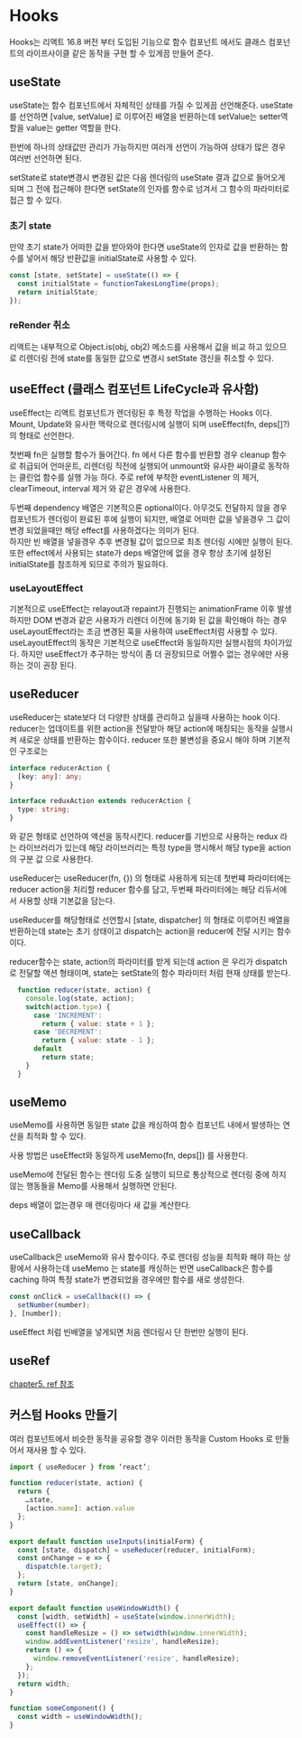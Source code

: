 # Hooks

Hooks는 리액트 16.8 버전 부터 도입된 기능으로
함수 컴포넌트 에서도 클래스 컴포넌트의 라이프사이클 같은 동작을 구현 할 수 있게끔 만들어 준다.

## useState

useState는 함수 컴포넌트에서 자체적인 상태를 가질 수 있게끔 선언해준다.
useState를 선언하면 [value, setValue] 로 이루어진 배열을 반환하는데
setValue는 setter역할을 value는 getter 역할을 한다.

한번에 하나의 상태값만 관리가 가능하지만 여러개 선언이 가능하여 상태가 많은 경우 여러번 선언하면 된다.

setState로 state변경시 변경된 값은 다음 렌더링의 useState 결과 값으로 들어오게 되며
그 전에 접근해야 한다면 setState의 인자를 함수로 넘겨서 그 함수의 파라미터로 접근 할 수 있다.

### 초기 state

만약 초기 state가 어떠한 값을 받아와야 한다면 useState의 인자로 값을 반환하는 함수를 넣어서 해당 반환값을 initialState로 사용할 수 있다.

```js
const [state, setState] = useState(() => {
  const initialState = functionTakesLongTime(props);
  return initialState;
});
```

### reRender 취소

리액트는 내부적으로 Object.is(obj, obj2) 메소드를 사용해서 값을 비교 하고 있으므로
리렌더링 전에 state를 동일한 값으로 변경시 setState 갱신을 취소할 수 있다.

## useEffect (클래스 컴포넌트 LifeCycle과 유사함)

useEffect는 리액트 컴포넌트가 렌더링된 후 특정 작업을 수행하는 Hooks 이다.
Mount, Update와 유사한 맥락으로 렌더링시에 실행이 되며 useEffect(fn, deps[]?)의 형태로 선언한다.

첫번째 fn은 실행할 함수가 들어간다. fn 에서 다른 함수를 반환할 경우 cleanup 함수로 취급되어 언마운트, 리렌더링 직전에 실행되어 unmount와 유사한 싸이클로 동작하는 클린업 함수를 실행 가능 하다. 주로 ref에 부착한 eventListener 의 제거, clearTimeout, interval 제거 와 같은 경우에 사용한다.

두번째 dependency 배열은 기본적으론 optional이다. 아무것도 전달하지 않을 경우 컴포넌트가 렌더링이 완료된 후에 실행이 되지만, 배열로 어떠한 값을 넣을경우 그 값이 변경 되었을때만 해당 effect를 사용하겠다는 의미가 된다.  
하지만 빈 배열을 넣을경우 추후 변경될 값이 없으므로 최초 렌더링 시에만 실행이 된다.  
또한 effect에서 사용되는 state가 deps 배열안에 없을 경우 항상 초기에 설정된 initialState를 참조하게 되므로 주의가 필요하다.

### useLayoutEffect

기본적으로 useEffect는 relayout과 repaint가 진행되는 animationFrame 이후 발생하지만
DOM 변경과 같은 사용자가 리렌더 이전에 동기화 된 값을 확인해야 하는 경우
useLayoutEffect라는 조금 변경된 훅을 사용하여 useEffect처럼 사용할 수 있다.
useLayoutEffect의 동작은 기본적으로 useEffect와 동일하지만 실행시점의 차이가있다.
하지만 useEffect가 추구하는 방식이 좀 더 권장되므로 어쩔수 없는 경우에만 사용하는 것이 권장 된다.

## useReducer

useReducer는 state보다 더 다양한 상태를 관리하고 싶을때 사용하는 hook 이다.
reducer는 업데이트를 위한 action을 전달받아 해당 action에 매칭되는 동작을 실행시켜 새로운 상태를 반환하는 함수이다. reducer 또한 불변성을 중요시 해야 하며 기본적인 구조로는

```ts
interface reducerAction {
  [key: any]: any;
}

interface reduxAction extends reducerAction {
  type: string;
}
```

와 같은 형태로 선언하여 액션을 동작시킨다.
reducer를 기반으로 사용하는 redux 라는 라이브러리가 있는데
해당 라이브러리는 특정 type을 명시해서 해당 type을 action의 구분 값 으로 사용한다.

useReducer는 useReducer(fn, {}) 의 형태로 사용하게 되는데 첫번쨰 파라미터에는 reducer action을 처리할 reducer 함수를 담고, 두번째 파라미터에는 해당 리듀서에서 사용할 상태 기본값을 담는다.

useReducer를 해당형태로 선언할시 [state, dispatcher] 의 형태로 이루어진 배열을 반환하는데 state는 초기 상태이고 dispatch는 action을 reducer에 전달 시키는 함수이다.

reducer함수는 state, action의 파라미터를 받게 되는데 action 은 우리가 dispatch로 전달할 액션 형태이며, state는 setState의 함수 파라미터 처럼 현재 상태를 받는다.

```js
  function reducer(state, action) {
    console.log(state, action);
    switch(action.type) {
      case 'INCREMENT':
        return { value: state + 1 };
      case 'DECREMENT':
        return { value: state - 1 };
      default
        return state;
    }
  }
```

## useMemo

useMemo를 사용하면 동일한 state 값을 캐싱하여 함수 컴포넌트 내에서 발생하는 연산을 최적화 할 수 있다.

사용 방법은 useEffect와 동일하게 useMemo(fn, deps[]) 를 사용한다.

useMemo에 전달된 함수는 렌더링 도중 실행이 되므로 통상적으로 렌더링 중에 하지 않는 행동들을 Memo를 사용해서 실행하면 안된다.

deps 배열이 없는경우 매 렌더링마다 새 값을 계산한다.

## useCallback

useCallback은 useMemo와 유사 함수이다. 주로 렌더링 성능을 최적화 해야 하는 상황에서 사용하는데 useMemo 는 state를 캐싱하는 반면 useCallback은 함수를 caching 하여 특정 state가 변경되었을 경우에만 함수를 새로 생성한다.

```js
const onClick = useCallback(() => {
  setNumber(number);
}, [number]);
```

useEffect 처럼 빈배열을 넣게되면 처음 렌더링시 단 한번만 실행이 된다.

## useRef

[chapter5. ref 참조](./chapter5.md)

## 커스텀 Hooks 만들기

여러 컴포넌트에서 비슷한 동작을 공유할 경우 이러한 동작을 Custom Hooks 로 만들어서
재사용 할 수 있다.

```js
import { useReducer } from ‘react‘;

function reducer(state, action) {
  return {
    …state,
    [action.name]: action.value
  };
}

export default function useInputs(initialForm) {
  const [state, dispatch] = useReducer(reducer, initialForm);
  const onChange = e => {
    dispatch(e.target);
  };
  return [state, onChange];
}
```

```js
export default function useWindowWidth() {
  const [width, setWidth] = useState(window.innerWidth);
  useEffect(() => {
    const handleResize = () => setwidth(window.innerWidth);
    window.addEventListener('resize', handleResize);
    return () => {
      window.removeEventListener('resize', handleResize);
    };
  });
  return width;
}

function someComponent() {
  const width = useWindowWidth();
}
```
